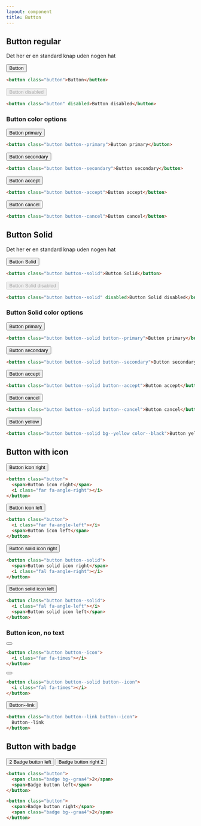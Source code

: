```yaml
---
layout: component
title: Button
---
```


## Button regular

Det her er en standard knap uden nogen hat

<button class="button">Button</button>

```html
<button class="button">Button</button>
```

<button class="button" disabled>Button disabled</button>

```html
<button class="button" disabled>Button disabled</button>
```

### Button color options

<button class="button button--primary">Button primary</button>

```html
<button class="button button--primary">Button primary</button>
```

<button class="button button--secondary">Button secondary</button>

```html
<button class="button button--secondary">Button secondary</button>
```

<button class="button button--accept">Button accept</button>

```html
<button class="button button--accept">Button accept</button>
```

<button class="button button--cancel">Button cancel</button>

```html
<button class="button button--cancel">Button cancel</button>
```

## Button Solid

Det her er en standard knap uden nogen hat

<button class="button button--solid">Button Solid</button>

```html
<button class="button button--solid">Button Solid</button>
```

<button class="button button--solid" disabled>Button Solid disabled</button>

```html
<button class="button button--solid" disabled>Button Solid disabled</button>
```

### Button Solid color options

<button class="button button--solid button--primary">Button primary</button>

```html
<button class="button button--solid button--primary">Button primary</button>
```

<button class="button button--solid button--secondary">Button secondary</button>

```html
<button class="button button--solid button--secondary">Button secondary</button>
```

<button class="button button--solid button--accept">Button accept</button>

```html
<button class="button button--solid button--accept">Button accept</button>
```

<button class="button button--solid button--cancel">Button cancel</button>

```html
<button class="button button--solid button--cancel">Button cancel</button>
```

<button class="button button--solid bg--yellow color--black">Button yellow</button>

```html
<button class="button button--solid bg--yellow color--black">Button yellow</button>
```

## Button with icon

<button class="button">
  <span>Button icon right</span>
  <i class="far fa-angle-right"></i>
</button>

```html
<button class="button">
  <span>Button icon right</span>
  <i class="far fa-angle-right"></i>
</button>
```

<button class="button">
  <i class="far fa-angle-left"></i>
  <span>Button icon left</span>
</button>

```html
<button class="button">
  <i class="far fa-angle-left"></i>
  <span>Button icon left</span>
</button>
```

<button class="button button--solid">
  <span>Button solid icon right</span>
  <i class="fal fa-angle-right"></i>
</button>

```html
<button class="button button--solid">
  <span>Button solid icon right</span>
  <i class="fal fa-angle-right"></i>
</button>
```

<button class="button button--solid">
  <i class="fal fa-angle-left"></i>
  <span>Button solid icon left</span>
</button>

```html
<button class="button button--solid">
  <i class="fal fa-angle-left"></i>
  <span>Button solid icon left</span>
</button>
```

### Button icon, no text

<button class="button button--icon">
  <i class="far fa-times"></i>
</button>

```html
<button class="button button--icon">
  <i class="far fa-times"></i>
</button>
````

<button class="button button--solid button--icon">
  <i class="fal fa-times"></i>
</button>

```html
<button class="button button--solid button--icon">
  <i class="fal fa-times"></i>
</button>
````

<button class="button button--link button--icon">
  Button--link
</button>

```html
<button class="button button--link button--icon">
  Button--link
</button>
```

## Button with badge

<button class="button">
  <span class="badge bg--graa4">2</span>
  <span>Badge button left</span>
</button>

<button class="button">
  <span>Badge button right</span>
  <span class="badge bg--graa4">2</span>
</button>

```html
<button class="button">
  <span class="badge bg--graa4">2</span>
  <span>Badge button left</span>
</button>

<button class="button">
  <span>Badge button right</span>
  <span class="badge bg--graa4">2</span>
</button>
```
